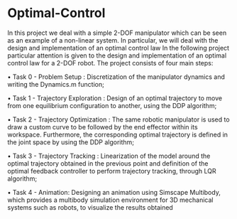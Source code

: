 # Optimal-Control
In this project we deal with a simple 2-DOF manipulator which can be seen as an example of a non-linear system. In particular, we will deal with the design and implementation of an optimal control law
In the following project particular attention is given to the design and implementation of an optimal control law for a 2-DOF robot. The project
consists of four main steps:

• Task 0 - Problem Setup :
Discretization of the manipulator dynamics and writing the Dynamics.m function;

• Task 1 - Trajectory Exploration :
Design of an optimal trajectory to move from one equilibrium configuration to another, using the DDP algorithm;

• Task 2 - Trajectory Optimization :
The same robotic manipulator is used to draw a custom curve to be
followed by the end effector within its workspace. Furthermore, the
corresponding optimal trajectory is defined in the joint space by using
the DDP algorithm;

• Task 3 - Trajectory Tracking :
Linearization of the model around the optimal trajectory obtained in
the previous point and definition of the optimal feedback controller to
perform trajectory tracking, through LQR algorithm;

• Task 4 - Animation:
Designing an animation using Simscape Multibody, which provides a
multibody simulation environment for 3D mechanical systems such as
robots, to visualize the results obtained
